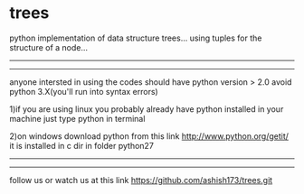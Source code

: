trees
=====

python implementation of data structure trees...
using tuples for the structure of a node...

---------------------------------------------------------------
---------------------------------------------------------------
anyone intersted in using the codes should have python version > 2.0 avoid python 3.X(you'll run into syntax errors)


1)if you are using linux you probably already have python installed in your machine just type python in terminal


2)on windows download python from this link http://www.python.org/getit/ it is installed in c dir in folder python27

---------------------------------------------------------------
---------------------------------------------------------------
follow us or watch us at this link https://github.com/ashish173/trees.git
